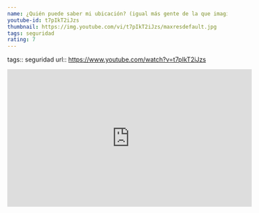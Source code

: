 ```yaml
---
name: ¿Quién puede saber mi ubicación? (igual más gente de la que imaginas)
youtube-id: t7pIkT2iJzs
thumbnail: https://img.youtube.com/vi/t7pIkT2iJzs/maxresdefault.jpg
tags: seguridad
rating: 7
---
```

tags:: seguridad
url:: https://www.youtube.com/watch?v=t7pIkT2iJzs

<iframe width='560' height='315' src='https://www.youtube.com/embed/t7pIkT2iJzs' title='YouTube video player' frameborder='0' allow='accelerometer; autoplay; clipboard-write; encrypted-media; gyroscope; picture-in-picture; web-share' allowfullscreen></iframe>


